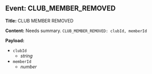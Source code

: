 ## Event: CLUB_MEMBER_REMOVED

**Title:** CLUB MEMBER REMOVED

**Content:**
Needs summary.
`CLUB_MEMBER_REMOVED: clubId, memberId`

**Payload:**
- `clubId`
  - *string*
- `memberId`
  - *number*